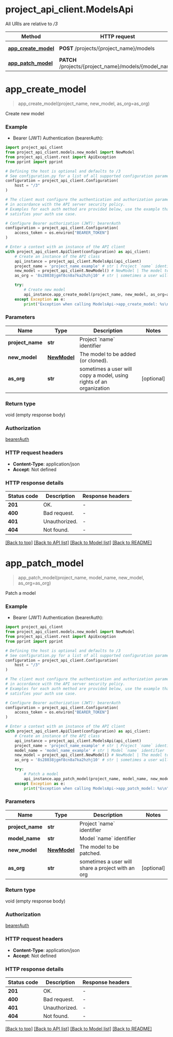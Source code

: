 # project_api_client.ModelsApi

All URIs are relative to */3*

Method | HTTP request | Description
------------- | ------------- | -------------
[**app_create_model**](ModelsApi.md#app_create_model) | **POST** /projects/{project_name}/models | Create new model
[**app_patch_model**](ModelsApi.md#app_patch_model) | **PATCH** /projects/{project_name}/models/{model_name} | Patch a model


# **app_create_model**
> app_create_model(project_name, new_model, as_org=as_org)

Create new model



### Example

* Bearer (JWT) Authentication (bearerAuth):

```python
import project_api_client
from project_api_client.models.new_model import NewModel
from project_api_client.rest import ApiException
from pprint import pprint

# Defining the host is optional and defaults to /3
# See configuration.py for a list of all supported configuration parameters.
configuration = project_api_client.Configuration(
    host = "/3"
)

# The client must configure the authentication and authorization parameters
# in accordance with the API server security policy.
# Examples for each auth method are provided below, use the example that
# satisfies your auth use case.

# Configure Bearer authorization (JWT): bearerAuth
configuration = project_api_client.Configuration(
    access_token = os.environ["BEARER_TOKEN"]
)

# Enter a context with an instance of the API client
with project_api_client.ApiClient(configuration) as api_client:
    # Create an instance of the API class
    api_instance = project_api_client.ModelsApi(api_client)
    project_name = 'project_name_example' # str | Project `name` identifier
    new_model = project_api_client.NewModel() # NewModel | The model to be added (or cloned).
    as_org = '8s28038jgmf8cn8a7ka2hzhj10' # str | sometimes a user will copy a model, using rights of an organization  (optional)

    try:
        # Create new model
        api_instance.app_create_model(project_name, new_model, as_org=as_org)
    except Exception as e:
        print("Exception when calling ModelsApi->app_create_model: %s\n" % e)
```



### Parameters


Name | Type | Description  | Notes
------------- | ------------- | ------------- | -------------
 **project_name** | **str**| Project &#x60;name&#x60; identifier | 
 **new_model** | [**NewModel**](NewModel.md)| The model to be added (or cloned). | 
 **as_org** | **str**| sometimes a user will copy a model, using rights of an organization  | [optional] 

### Return type

void (empty response body)

### Authorization

[bearerAuth](../README.md#bearerAuth)

### HTTP request headers

 - **Content-Type**: application/json
 - **Accept**: Not defined

### HTTP response details

| Status code | Description | Response headers |
|-------------|-------------|------------------|
**201** | OK. |  -  |
**400** | Bad request. |  -  |
**401** | Unauthorized. |  -  |
**404** | Not found. |  -  |

[[Back to top]](#) [[Back to API list]](../README.md#documentation-for-api-endpoints) [[Back to Model list]](../README.md#documentation-for-models) [[Back to README]](../README.md)

# **app_patch_model**
> app_patch_model(project_name, model_name, new_model, as_org=as_org)

Patch a model



### Example

* Bearer (JWT) Authentication (bearerAuth):

```python
import project_api_client
from project_api_client.models.new_model import NewModel
from project_api_client.rest import ApiException
from pprint import pprint

# Defining the host is optional and defaults to /3
# See configuration.py for a list of all supported configuration parameters.
configuration = project_api_client.Configuration(
    host = "/3"
)

# The client must configure the authentication and authorization parameters
# in accordance with the API server security policy.
# Examples for each auth method are provided below, use the example that
# satisfies your auth use case.

# Configure Bearer authorization (JWT): bearerAuth
configuration = project_api_client.Configuration(
    access_token = os.environ["BEARER_TOKEN"]
)

# Enter a context with an instance of the API client
with project_api_client.ApiClient(configuration) as api_client:
    # Create an instance of the API class
    api_instance = project_api_client.ModelsApi(api_client)
    project_name = 'project_name_example' # str | Project `name` identifier
    model_name = 'model_name_example' # str | Model `name` identifier
    new_model = project_api_client.NewModel() # NewModel | The model to be patched.
    as_org = '8s28038jgmf8cn8a7ka2hzhj10' # str | sometimes a user will share a project with an org  (optional)

    try:
        # Patch a model
        api_instance.app_patch_model(project_name, model_name, new_model, as_org=as_org)
    except Exception as e:
        print("Exception when calling ModelsApi->app_patch_model: %s\n" % e)
```



### Parameters


Name | Type | Description  | Notes
------------- | ------------- | ------------- | -------------
 **project_name** | **str**| Project &#x60;name&#x60; identifier | 
 **model_name** | **str**| Model &#x60;name&#x60; identifier | 
 **new_model** | [**NewModel**](NewModel.md)| The model to be patched. | 
 **as_org** | **str**| sometimes a user will share a project with an org  | [optional] 

### Return type

void (empty response body)

### Authorization

[bearerAuth](../README.md#bearerAuth)

### HTTP request headers

 - **Content-Type**: application/json
 - **Accept**: Not defined

### HTTP response details

| Status code | Description | Response headers |
|-------------|-------------|------------------|
**201** | OK. |  -  |
**400** | Bad request. |  -  |
**401** | Unauthorized. |  -  |
**404** | Not found. |  -  |

[[Back to top]](#) [[Back to API list]](../README.md#documentation-for-api-endpoints) [[Back to Model list]](../README.md#documentation-for-models) [[Back to README]](../README.md)

